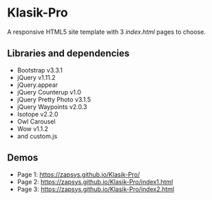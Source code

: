 # Klasik-Pro
A responsive HTML5 site template with 3 *index.html* pages to choose.
## Libraries and dependencies
  - Bootstrap v3.3.1
  - jQuery v1.11.2
  - jQuery.appear
  - jQuery Counterup v1.0
  - jQuery Pretty Photo v3.1.5
  - jQuery Waypoints v2.0.3
  - Isotope v2.2.0
  - Owl Carousel
  - Wow v1.1.2
  - and custom.js
## Demos
 - Page 1: https://zapsys.github.io/Klasik-Pro/
 - Page 2: https://zapsys.github.io/Klasik-Pro/index1.html
 - Page 3: https://zapsys.github.io/Klasik-Pro/index2.html
